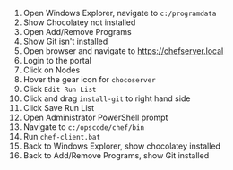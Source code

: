 1. Open Windows Explorer, navigate to `c:/programdata`
1. Show Chocolatey not installed
1. Open Add/Remove Programs
1. Show Git isn't installed
1. Open browser and navigate to https://chefserver.local
1. Login to the portal
1. Click on Nodes
1. Hover the gear icon for `chocoserver`
1. Click `Edit Run List`
1. Click and drag `install-git` to right hand side
1. Click Save Run List
1. Open Administrator PowerShell prompt
1. Navigate to `c:/opscode/chef/bin`
1. Run `chef-client.bat`
1. Back to Windows Explorer, show chocolatey installed
1. Back to Add/Remove Programs, show Git installed
